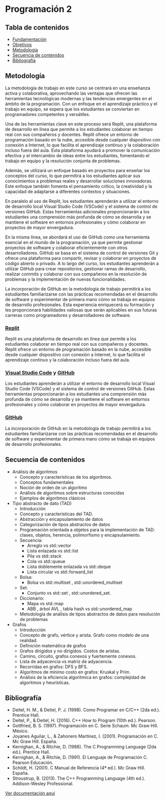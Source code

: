 # Programación 2

## Tabla de contenidos

- [Fundamentación](https://domingo1987.github.io/Curso-CPPenC/docs/md/fundamentacion.md)
- [Objetivos](https://domingo1987.github.io/Curso-CPPenC/docs/md/objetivos.md)
- [Metodología](https://domingo1987.github.io/Curso-CPPenC/docs/md/metodologia.md)
- [Secuencia de contenidos](#secuencia-de-contenidos)
- [Bibliografía](#bibliografía)

## Metodología

La metodología de trabajo en este curso se centrará en una enseñanza activa y colaborativa,
aprovechando las ventajas que ofrecen las herramientas tecnológicas modernas y las tendencias
emergentes en el ámbito de la programación. Con un enfoque en el aprendizaje práctico y el trabajo
en equipo, se espera que los estudiantes se conviertan en programadores competentes y versátiles.

Una de las herramientas clave en este proceso será Replit, una plataforma de desarrollo en línea
que permite a los estudiantes colaborar en tiempo real con sus compañeros y docentes. Replit ofrece
un entorno de programación basado en la nube, accesible desde cualquier dispositivo con conexión
a Internet, lo que facilita el aprendizaje continuo y la colaboración incluso fuera del aula. Esta
plataforma ayudará a promover la comunicación efectiva y el intercambio de ideas entre los
estudiantes, fomentando el trabajo en equipo y la resolución conjunta de problemas.

Además, se utilizará un enfoque basado en proyectos para enseñar los conceptos del curso, lo que
permitirá a los estudiantes aplicar sus conocimientos a problemas reales y desarrollar soluciones
innovadoras. Este enfoque también fomenta el pensamiento crítico, la creatividad y la capacidad de
adaptarse a diferentes contextos y situaciones.

En paralelo al uso de Replit, los estudiantes aprenderán a utilizar el entorno de desarrollo local
Visual Studio Code (VSCode) y el sistema de control de versiones GitHub. Estas herramientas
adicionales proporcionarán a los estudiantes una comprensión más profunda de cómo se desarrolla
y se mantiene el software en entornos profesionales y cómo colaborar en proyectos de mayor
envergadura.

En la misma línea, se abordará el uso de GitHub como una herramienta esencial en el mundo de la
programación, ya que permite gestionar proyectos de software y colaborar eficientemente con otros
desarrolladores. GitHub se basa en el sistema de control de versiones Git y ofrece una plataforma
para compartir, revisar y colaborar en proyectos de código abierto o privado. A lo largo del curso, los
estudiantes aprenderán a utilizar GitHub para crear repositorios, gestionar ramas de desarrollo,
realizar commits y colaborar con sus compañeros en la resolución de problemas y la implementación
de nuevas funcionalidades.

La incorporación de GitHub en la metodología de trabajo permitirá a los estudiantes familiarizarse
con las prácticas recomendadas en el desarrollo de software y experimentar de primera mano cómo
se trabaja en equipos de desarrollo profesionales. Esta experiencia enriquecerá su formación y les
proporcionará habilidades valiosas que serán aplicables en sus futuras carreras como
programadores y desarrolladores de software.

### [Replit](https://replit.com/)

Replit es una plataforma de desarrollo en línea que permite a los estudiantes colaborar en tiempo real con sus compañeros y docentes. Replit ofrece un entorno de programación basado en la nube, accesible desde cualquier dispositivo con conexión a Internet, lo que facilita el aprendizaje continuo y la colaboración incluso fuera del aula.

### [Visual Studio Code](https://code.visualstudio.com/) y [GitHub](https://github.com/)

Los estudiantes aprenderán a utilizar el entorno de desarrollo local Visual Studio Code (VSCode) y el sistema de control de versiones GitHub. Estas herramientas proporcionarán a los estudiantes una comprensión más profunda de cómo se desarrolla y se mantiene el software en entornos profesionales y cómo colaborar en proyectos de mayor envergadura.

### [GitHub](https://github.com/)

La incorporación de GitHub en la metodología de trabajo permitirá a los estudiantes familiarizarse con las prácticas recomendadas en el desarrollo de software y experimentar de primera mano cómo se trabaja en equipos de desarrollo profesionales.

## Secuencia de contenidos

- Análisis de algoritmos
  - Concepto y características de los algoritmos.
  - Conceptos fundamentales
  - Noción de orden de un algoritmo
  - Análisis de algoritmos sobre estructuras conocidas
  - Ejemplos de algoritmos clásicos
- Tipo abstracto de dato (TAD)
  - Introducción
  - Concepto y características del TAD.
  - Abstracción y encapsulamiento de datos
  - Categorización de tipos abstractos de datos
  - Programación orientada a objetos para la implementación de TAD: clases, objetos, herencia, polimorfismo y encapsulamiento.
  - Secuencia:
    - Arreglo vs std::vector
    - Lista enlazada vs std::list
    - Pila vs std::stack
    - Cola vs std::queue
    - Lista doblemente enlazada vs std::deque
    - Lista circular vs std::forward_list
  - Bolsa:
    - Bolsa vs std::multiset , std::unordered_multiset
  - Set:
    - Conjunto vs std::set , std::unordered_set.
  - Diccionario:
    - Mapa vs std::map
    - ABB , árbol AVL , tabla hash vs std::unordered_map
  - Metodología de análisis de tipos abstractos de datos para resolución de problemas
- Grafos
  - Introducción
  - Concepto de grafo, vértice y arista. Grafo como modelo de una realidad.
  - Definición matemática de grafos
  - Grafos dirigidos y no dirigidos. Costos de aristas.
  - Camino, circuito, grafos conexos y fuertemente conexos.
  - Lista de adyacencia vs matriz de adyacencia.
  - Recorridas en grafos: DFS y BFS.
  - Algoritmos de mínimo costo en grafos: Kruskal y Prim.
  - Análisis de la eficiencia algorítmica en grafos: complejidad de algoritmos y heurísticas.

## Bibliografía

- Deitel, H. M., & Deitel, P. J. (1998). Como Programar en C/C++ (2da ed.). Prentice Hall.
- Deitel, P., & Deitel, H. (2016). C++ How to Program (10th ed.). Pearson.
- Gottfried, B. S. (1997). Programación en C. Serie Schaum. Mc Graw Hill. México.
- Joyanes Aguilar, L., & Zahonero Martinez, I. (2001). Programación en C. Mc Graw Hill. España.
- Kernighan, A., & Ritchie, D. (1988). The C Programming Language (2da ed.). Prentice Hall. 
- Kernighan, A., & Ritchie, D. (1991). El Lenguaje de Programación C. Pearson Educación.
- Schildt, H. (2001). C Manual de Referencia (4ª ed.). Mc Graw Hill. España.
- Stroustrup, B. (2013). The C++ Programming Language (4th ed.). Addison-Wesley Professional.

[Ver documentación aquí](https://domingo1987.github.io/Curso-CPPenC/docs/html/index.html)
